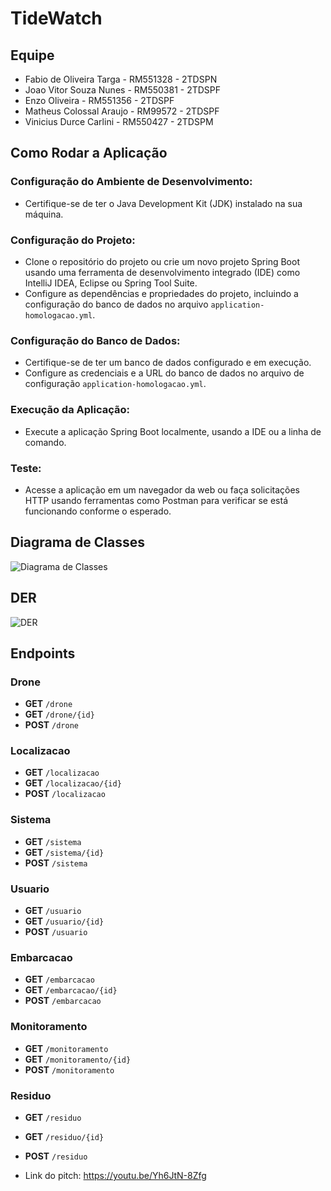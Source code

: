 # TideWatch

## Equipe
- Fabio de Oliveira Targa - RM551328 - 2TDSPN
- Joao Vitor Souza Nunes - RM550381 - 2TDSPF
- Enzo Oliveira - RM551356 - 2TDSPF
- Matheus Colossal Araujo - RM99572 - 2TDSPF
- Vinicius Durce Carlini - RM550427 - 2TDSPM

## Como Rodar a Aplicação

### Configuração do Ambiente de Desenvolvimento:
- Certifique-se de ter o Java Development Kit (JDK) instalado na sua máquina.

### Configuração do Projeto:
- Clone o repositório do projeto ou crie um novo projeto Spring Boot usando uma ferramenta de desenvolvimento integrado (IDE) como IntelliJ IDEA, Eclipse ou Spring Tool Suite.
- Configure as dependências e propriedades do projeto, incluindo a configuração do banco de dados no arquivo `application-homologacao.yml`.

### Configuração do Banco de Dados:
- Certifique-se de ter um banco de dados configurado e em execução.
- Configure as credenciais e a URL do banco de dados no arquivo de configuração `application-homologacao.yml`.

### Execução da Aplicação:
- Execute a aplicação Spring Boot localmente, usando a IDE ou a linha de comando.

### Teste:
- Acesse a aplicação em um navegador da web ou faça solicitações HTTP usando ferramentas como Postman para verificar se está funcionando conforme o esperado.

## Diagrama de Classes
![Diagrama de Classes](![image](https://github.com/colossalmatheus/TideWatchGS/assets/125572827/31583ce5-3aa2-4fd9-b853-65e58896748c)
)

## DER
![DER](![image](https://github.com/colossalmatheus/TideWatchGS/assets/125572827/c46c2dad-55bb-446c-8259-efa1b2b32564)
)

## Endpoints

### Drone
- **GET** `/drone`
- **GET** `/drone/{id}`
- **POST** `/drone`

### Localizacao
- **GET** `/localizacao`
- **GET** `/localizacao/{id}`
- **POST** `/localizacao`

### Sistema
- **GET** `/sistema`
- **GET** `/sistema/{id}`
- **POST** `/sistema`

### Usuario
- **GET** `/usuario`
- **GET** `/usuario/{id}`
- **POST** `/usuario`

### Embarcacao
- **GET** `/embarcacao`
- **GET** `/embarcacao/{id}`
- **POST** `/embarcacao`

### Monitoramento
- **GET** `/monitoramento`
- **GET** `/monitoramento/{id}`
- **POST** `/monitoramento`

### Residuo
- **GET** `/residuo`
- **GET** `/residuo/{id}`
- **POST** `/residuo`

- Link do pitch: https://youtu.be/Yh6JtN-8Zfg

